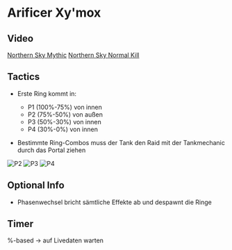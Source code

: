 # Arificer Xy'mox

## Video

[Northern Sky Mythic](https://www.twitch.tv/videos/1261893192?t=00h58m25s)
[Northern Sky Normal Kill](https://www.twitch.tv/videos/1273585898?t=01h25m39s)

## Tactics

- Erste Ring kommt in:
  - P1 (100%-75%) von innen
  - P2 (75%-50%) von außen
  - P3 (50%-30%) von innen
  - P4 (30%-0%) von innen

- Bestimmte Ring-Combos muss der Tank den Raid mit der Tankmechanic durch das Portal ziehen

![P2](/images/artificer/mythic2ndAddGrp.gif)
![P3](/images/artificer/tankGripP3.gif)
![P4](/images/artificer/tankGripP4.gif)

## Optional Info

- Phasenwechsel bricht sämtliche Effekte ab und despawnt die Ringe

## Timer

%-based -> auf Livedaten warten
